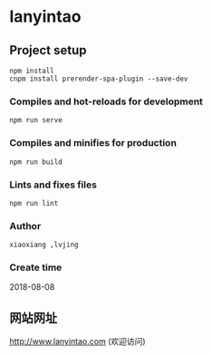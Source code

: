 # lanyintao

## Project setup
```
npm install
cnpm install prerender-spa-plugin --save-dev
```

### Compiles and hot-reloads for development
```
npm run serve
```

### Compiles and minifies for production
```
npm run build
```

### Lints and fixes files
```
npm run lint
```
### Author
```
xiaoxiang ,lvjing
```
### Create time
2018-08-08

## 网站网址
http://www.lanyintao.com (欢迎访问)
